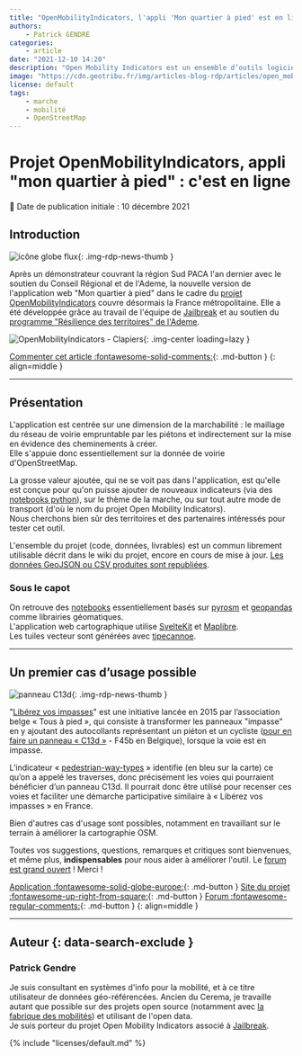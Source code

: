 ```yaml
---
title: "OpenMobilityIndicators, l'appli 'Mon quartier à pied' est en ligne"
authors:
    - Patrick GENDRE
categories:
    - article
date: "2021-12-10 14:20"
description: "Open Mobility Indicators est un ensemble d’outils logiciels libres et collaboratifs qui traite les données ouvertes pour créer des indicateurs de mobilité durable."
image: "https://cdn.geotribu.fr/img/articles-blog-rdp/articles/open_mobility_indicators/OpenMobilityIndicators_apercu.png"
license: default
tags:
    - marche
    - mobilité
    - OpenStreetMap
---
```


# Projet OpenMobilityIndicators, appli "mon quartier à pied" : c'est en ligne

:calendar: Date de publication initiale : 10 décembre 2021

## Introduction

![icône globe flux](https://cdn.geotribu.fr/img/internal/icons-rdp-news/flux.png "icône globe flux"){: .img-rdp-news-thumb }

Après un démonstrateur couvrant la région Sud PACA l'an dernier avec le soutien du Conseil Régional et de l'Ademe,
la nouvelle version de l'application web "Mon quartier à pied" dans le cadre du [projet OpenMobilityIndicators](https://openmobilityindicators.org/) couvre désormais la France métropolitaine. Elle a été développée grâce au travail de l'équipe de [Jailbreak](https://jailbreak.paris/fr-fr/) et au soutien du [programme "Résilience des territoires" de l'Ademe](https://wiki.resilience-territoire.ademe.fr/wiki/Mon_quartier_%C3%A0_pied).

![OpenMobilityIndicators - Clapiers](https://cdn.geotribu.fr/img/articles-blog-rdp/articles/open_mobility_indicators/OpenMobilityIndicators_clapiers.png "OpenMobilityIndicators - Clapiers"){: .img-center loading=lazy }

[Commenter cet article :fontawesome-solid-comments:](#__comments){: .md-button }
{: align=middle }

----

## Présentation

L'application est centrée sur une dimension de la marchabilité : le maillage du réseau de voirie empruntable par les piétons et indirectement sur la mise en évidence des cheminements à créer.  
Elle s'appuie donc essentiellement sur la donnée de voirie d'OpenStreetMap.

La grosse valeur ajoutée, qui ne se voit pas dans l'application, est qu'elle est conçue pour qu'on puisse ajouter de nouveaux indicateurs (via des [notebooks python](https://gitlab.com/open-mobility-indicators/indicators/)), sur le thème de la marche, ou sur tout autre mode de transport (d'où le nom du projet Open Mobility Indicators).  
Nous cherchons bien sûr des territoires et des partenaires intéressés pour tester cet outil.

L'ensemble du projet (code, données, livrables) est un commun librement utilisable décrit dans le wiki du projet, encore en cours de mise à jour. [Les données GeoJSON ou CSV produites sont republiées](https://gitlab.com/open-mobility-indicators/website/-/wikis/1_visiteur/T%C3%A9l%C3%A9charger-les-donn%C3%A9es).

### Sous le capot

On retrouve des [notebooks](https://gitlab.com/open-mobility-indicators/indicators) essentiellement basés sur [pyrosm](https://pyrosm.readthedocs.io/en/latest/) et [geopandas](geopandas.org/) comme librairies géomatiques.  
L'application web cartographique utilise [SvelteKit](https://kit.svelte.dev/) et [Maplibre](https://maplibre.org/).  
Les tuiles vecteur sont générées avec [tipecannoe](https://github.com/mapbox/tippecanoe).

----

## Un premier cas d’usage possible

![panneau C13d](https://cdn.geotribu.fr/img/articles-blog-rdp/articles/open_mobility_indicators/panneau_C13d.png "panneau C13d"){: .img-rdp-news-thumb }

"[Libérez vos impasses](https://www.tousapied.be/nos-projets/liberez-vos-impasses/)" est une initiative lancée en 2015 par l’association belge « Tous à pied », qui consiste à transformer les panneaux "impasse" en y ajoutant des autocollants représentant un piéton et un cycliste ([pour en faire un panneau « C13d »](https://fr.wikipedia.org/wiki/Panneau_d%27indication_d%27une_impasse_en_France) - F45b en Belgique), lorsque la voie est en impasse.

L’indicateur « [pedestrian-way-types](https://gitlab.com/open-mobility-indicators/indicators/pedestrian-way-types/-/blob/main/README.md) » identifie (en bleu sur la carte) ce qu’on a appelé les traverses, donc précisément les voies qui pourraient bénéficier d’un panneau C13d. Il pourrait donc être utilisé pour recenser ces voies et faciliter une démarche participative similaire à « Libérez vos impasses » en France.

Bien d'autres cas d'usage sont possibles, notamment en travaillant sur le terrain à améliorer la cartographie OSM.

Toutes vos suggestions, questions, remarques et critiques sont bienvenues, et même plus, **indispensables** pour nous aider à améliorer l'outil. Le [forum est grand ouvert](https://forum.fabmob.io/t/open-mobility-indicators/220) ! Merci !

[Application :fontawesome-solid-globe-europe:](https://app.openmobilityindicators.org/){: .md-button }
[Site du projet :fontawesome-up-right-from-square:](https://openmobilityindicators.org/projet/){: .md-button }
[Forum :fontawesome-regular-comments:](https://forum.fabmob.io/t/open-mobility-indicators/220/){: .md-button }
{: align=middle }

----

## Auteur {: data-search-exclude }

### Patrick Gendre

Je suis consultant en systèmes d'info pour la mobilité, et à ce titre utilisateur de données géo-référencées. Ancien du Cerema, je travaille autant que possible sur des projets open source (notamment avec [la fabrique des mobilités](https://lafabriquedesmobilites.fr/)) et utilisant de l'open data.  
Je suis porteur du projet Open Mobility Indicators associé à [Jailbreak].

{% include "licenses/default.md" %}

<!-- Hyperlinks reference -->
[Jailbreak]: https://jailbreak.paris/
